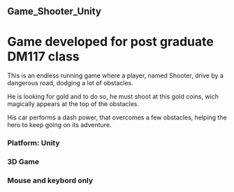 ## Game_Shooter_Unity

# Game developed for post graduate DM117 class

This is an endless running game where a player, named Shooter, drive by a dangerous road, dodging a lot of obstacles.

He is looking for gold and to do so, he must shoot at this gold coins, wich magically appears at the top of the obstacles.

His car performs a dash power, that overcomes a few obstacles, helping the hero to keep going on its adventure.

### Platform: Unity
### 3D Game
### Mouse and keybord only
